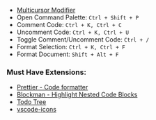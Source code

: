 - [Multicursor Modifier](https://code.visualstudio.com/docs/editor/codebasics#_multicursor-modifier)
- Open Command Palette: ```Ctrl + Shift + P```
- Comment Code: ```Ctrl + K, Ctrl + C```
- Uncomment Code: ```Ctrl + K, Ctrl + U```
- Toggle Comment/Uncomment Code: ```Ctrl + /```
- Format Selection: ```Ctrl + K, Ctrl + F```
- Format Document: ```Shift + Alt + F```

### Must Have Extensions:
- [Prettier - Code formatter](https://marketplace.visualstudio.com/items?itemName=esbenp.prettier-vscode)
- [Blockman - Highlight Nested Code Blocks](https://marketplace.visualstudio.com/items?itemName=leodevbro.blockman)
- [Todo Tree](https://marketplace.visualstudio.com/items?itemName=Gruntfuggly.todo-tree)
- [vscode-icons](https://marketplace.visualstudio.com/items?itemName=robertohuertasm.vscode-icons)
